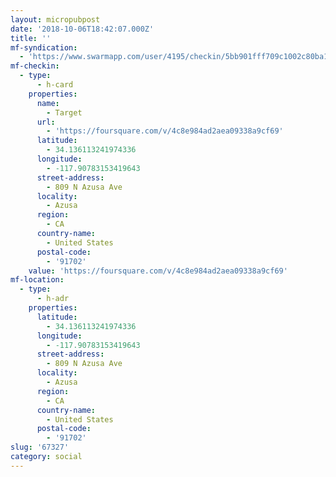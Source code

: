 ```yaml
---
layout: micropubpost
date: '2018-10-06T18:42:07.000Z'
title: ''
mf-syndication:
  - 'https://www.swarmapp.com/user/4195/checkin/5bb901fff709c1002c80ba1a'
mf-checkin:
  - type:
      - h-card
    properties:
      name:
        - Target
      url:
        - 'https://foursquare.com/v/4c8e984ad2aea09338a9cf69'
      latitude:
        - 34.136113241974336
      longitude:
        - -117.90783153419643
      street-address:
        - 809 N Azusa Ave
      locality:
        - Azusa
      region:
        - CA
      country-name:
        - United States
      postal-code:
        - '91702'
    value: 'https://foursquare.com/v/4c8e984ad2aea09338a9cf69'
mf-location:
  - type:
      - h-adr
    properties:
      latitude:
        - 34.136113241974336
      longitude:
        - -117.90783153419643
      street-address:
        - 809 N Azusa Ave
      locality:
        - Azusa
      region:
        - CA
      country-name:
        - United States
      postal-code:
        - '91702'
slug: '67327'
category: social
---
```

